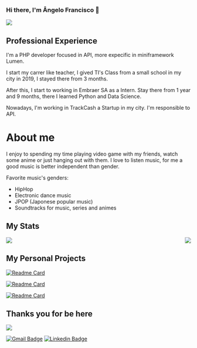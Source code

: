 ### Hi there, I'm Ângelo Francisco 👋

<img src="https://c.tenor.com/FvthnLepGgAAAAAM/hi-hello.gif">

## Professional Experience

I'm a PHP developer focused in API, more expecific in miniframework Lumen.

I start my carrer like teacher, I gived TI's Class from a small school in my city in 2019, I stayed there from 3 months.

After this, I start to working in Embraer SA as a Intern. Stay there from 1 year and 9 months, there I learned Python and Data Science.

Nowadays, I'm working in TrackCash a Startup in my city. I'm responsible to API.

# About me

 I enjoy to spending my time playing video game with my friends, watch some anime or just hanging out with them. I love to listen music, for me a good music is better independent than gender.
  
 Favorite music's genders:
- HipHop
- Electronic dance music
- JPOP (Japonese popular music)
- Soundtracks for music, series and animes

## My Stats

<img src="https://github-readme-stats.vercel.app/api/top-langs/?username=AngeloFranciscoSA&langs_count=5&theme=omni"> <img align="right" src="https://github-readme-stats.vercel.app/api?username=AngeloFranciscoSA&show_icons=true&theme=omni">

## My Personal Projects

[![Readme Card](https://github-readme-stats.vercel.app/api/pin/?username=AngeloFranciscoSA&repo=Flask-with-ChromeApp&theme=omni)](https://github.com/AngeloFranciscoSA/Flask-with-ChromeApp)

[![Readme Card](https://github-readme-stats.vercel.app/api/pin/?username=AngeloFranciscoSA&repo=APIs-Lumen&theme=omni)](https://github.com/AngeloFranciscoSA/APIs-Lumen)

[![Readme Card](https://github-readme-stats.vercel.app/api/pin/?username=AngeloFranciscoSA&repo=Bibliotech_TCC&theme=omni)](https://github.com/AngeloFranciscoSA/Bibliotech_TCC)

## Thanks you for be here
<img src="https://thumbs.gfycat.com/DistantUnhappyCowrie-max-1mb.gif">


[![Gmail Badge](https://img.shields.io/badge/-Gmail-c14438?style=flat-square&logo=Gmail&logoColor=white&link=mailto:angelo.infinity002@gmail.com)](mailto:angelo.infinity002@gmail.com)
[![Linkedin Badge](https://img.shields.io/badge/-LinkedIn-blue?style=flat-square&logo=Linkedin&logoColor=white&link=https://www.linkedin.com/in/angelofransicosa/)](https://www.linkedin.com/in/angelofransicosa/)
